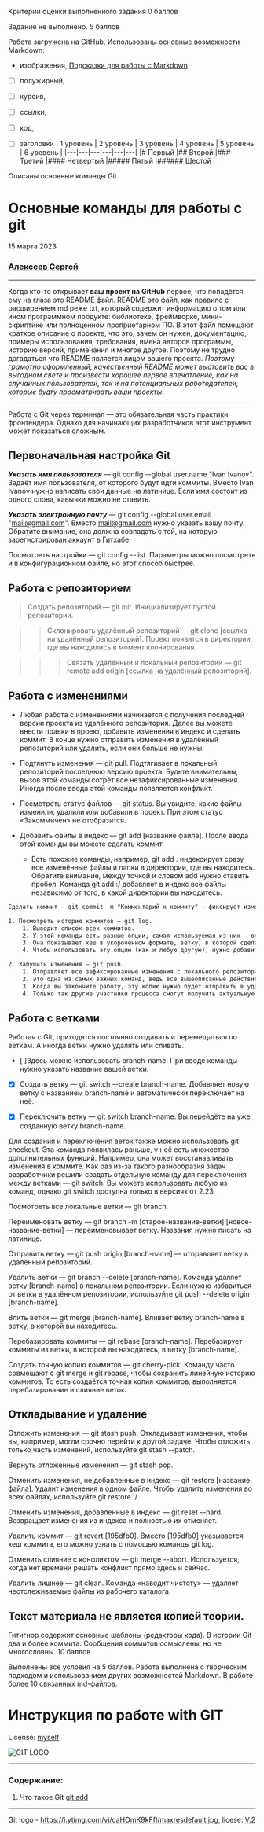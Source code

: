 Критерии оценки выполненного задания
0 баллов

Задание не выполнено.
5 баллов

Работа загружена на GitHub.
Использованы основные возможности Markdown: 
- изображения, 
[Подсказки для работы с Markdown](https://yandex.ru/images/search?text=markdown%20%D1%81%D0%B8%D0%BD%D1%82%D0%B0%D0%BA%D1%81%D0%B8%D1%81%20%D1%88%D0%BF%D0%B0%D1%80%D0%B3%D0%B0%D0%BB%D0%BA%D0%B0&lr=137330&pos=2&img_url=http%3A%2F%2Fs2.studylib.es%2Fstore%2Fdata%2F008825178_1-f39e56009941736933e722fe371a5cd3.png&rpt=simage)
- [ ] полужирный,

- [ ] курсив,

- [ ] ссылки,

- [ ] код,

- [ ] заголовки
| 1 уровень | 2 уровень | 3 уровень | 4 уровень | 5 уровень | 6 уровень |
|---|---|---|---|---|---|
|# Первый |## Второй |### Третий |#### Четвертый |##### Пятый |###### Шестой |

Описаны основные команды Git.

# Основные команды для работы с git
15 марта 2023

### [Алексеев Сергей](https://github.com/ValenHouse/SkillFacktory/tree/master/Modul_3)
___

Когда кто-то открывает **ваш проект на GitHub** первое, что попадётся ему на глаза это README файл. README это файл, как правило с расширением md реже txt, который содержит информацию о том или ином программном продукте: библиотеке, фреймворке, мини-скриптике или полноценном проприетарном ПО. В этот файл помещают краткое описание о проекте, что это, зачем он нужен, документацию, примеры использования, требования,
имена авторов программы, историю версий, примечания и многое другое. Поэтому не трудно догадаться что README является лицом вашего проекта. 
*Поэтому грамотно оформленный, качественный README может выставить вас в выгодном свете и произвести хорошее первое впечатление, как на случайных пользователей, так и на потенциальных работодателей, которые будту просматривать ваши проекты*. 
___

Работа с Git через терминал — это обязательная часть практики фронтендера. Однако для начинающих разработчиков этот инструмент может показаться сложным. 

## Первоначальная настройка Git

***Указать имя пользователя*** — git config --global user.name "Ivan Ivanov". Задаёт имя пользователя, от которого будут идти коммиты. Вместо Ivan Ivanov нужно написать свои данные на латинице. Если имя состоит из одного слова, кавычки можно не ставить.

___Указать электронную почту___ — git config --global user.email "mail@gmail.com". Вместо mail@gmail.com нужно указать вашу почту. Обратите внимание, она должна совпадать с той, на которую зарегистрирован аккаунт в Гитхабе.

Посмотреть настройки — git config --list. Параметры можно посмотреть и в конфигурационном файле, но этот способ быстрее.

## Работа с репозиторием
<!--- Цитаты --->
> Создать репозиторий — git init. Инициализирует пустой репозиторий.

>> Склонировать удалённый репозиторий — git clone [ссылка на удалённый репозиторий]. Проект появится в директории, где вы находились в момент клонирования.

>>> Связать удалённый и локальный репозитории — git remote add origin [ссылка на удалённый репозиторий].

## Работа с изменениями
+ Любая работа с изменениями начинается с получения последней версии проекта из удалённого репозитория. Далее вы можете внести правки в проект, добавить изменения в индекс и сделать коммит. В конце нужно отправить изменения в удалённый репозиторий или удалить, если они больше не нужны.

+ Подтянуть изменения — git pull. Подтягивает в локальный репозиторий последнюю версию проекта. Будьте внимательны, вызов этой команды сотрёт все незафиксированные изменения. Иногда после ввода этой команды появляется конфликт.

+ Посмотреть статус файлов — git status. Вы увидите, какие файлы изменили, удалили или добавили в проект. При этом статус «Закоммичен» не отобразится.

+ Добавить файлы в индекс — git add [название файла]. После ввода этой команды вы можете сделать коммит.

  + Есть похожие команды, например, git add . индексирует сразу все изменённые файлы и папки в директории, где вы находитесь. Обратите внимание, между точкой и словом add нужно ставить пробел. Команда
git add :/ добавляет в индекс все файлы независимо от того, в какой директории вы находитесь.
```HTML
Сделать коммит — git commit -m "Комментарий к коммиту" — фиксирует изменения. До выполнения этой команды локальные изменения никуда не запишутся.

1. Посмотреть историю коммитов — git log. 
    1. Выводит список всех коммитов. 
    2. У этой команды есть разные опции, самая используемая из них — oneline. 
    3. Она показывает хеш в укороченном формате, ветку, в которой сделан коммит, а также текст коммита.
    4. Чтобы использовать эту опцию (как и любую другую), нужно добавить её после команды: git log--oneline.

2. Запушить изменения — git push. 
    1. Отправляет все зафиксированные изменения с локального репозитория в удалённый.
    2. Это одна из самых важных команд, ведь все вышеописанные действия производятся в локальной копии репозитория.
    3. Когда вы закончите работу, эту копию нужно будет отправить в удалённый репозиторий.
    4. Только так другие участники процесса смогут получить актуальную версию.
```

## Работа с ветками
Работая с Git, приходится постоянно создавать и перемещаться по веткам. А иногда ветки нужно удалять или сливать.

- [ ]Здесь можно использовать branch-name. При вводе команды нужно указать название вашей ветки.

- [x] Создать ветку — git switch --create branch-name. Добавляет новую ветку с названием branch-name и автоматически переключает на неё.

- [x] Переключить ветку — git switch branch-name. Вы перейдёте на уже созданную ветку branch-name.

Для создания и переключения веток также можно использовать git checkout. 
Эта команда появилась раньше, у неё есть множество дополнительных функций. Например, она может восстанавливать изменения в коммите. Как раз из-за такого разнообразия задач разработчики решили создать отдельную команду для переключения между ветками — git switch. Вы можете использовать любую из команд, однако git switch доступна только в версиях от 2.23.

Посмотреть все локальные ветки — git branch.

Переименовать ветку — git branch -m [старое-название-ветки] [новое-название-ветки] — переименовывает ветку. Названия нужно писать на латинице.

Отправить ветку — git push origin [branch-name] — отправляет ветку в удалённый репозиторий.

Удалить ветки — git branch --delete [branch-name]. Команда удаляет ветку [branch-name] в локальном репозитории. Если нужно избавиться от ветки в удалённом репозитории, используйте git push --delete origin [branch-name].

Влить ветки — git merge [branch-name]. Вливает ветку branch-name в ветку, в которой вы находитесь.

Перебазировать коммиты — git rebase [branch-name]. Перебазирует коммиты из ветки, в которой вы находитесь, в ветку [branch-name].

Создать точную копию коммитов — git cherry-pick. Команду часто совмещают с git merge и git rebase, чтобы сохранить линейную историю коммитов. То есть создаётся точная копия коммитов, выполняется перебазирование и слияние веток.

## Откладывание и удаление
Отложить изменения — git stash push. Откладывает изменения, чтобы вы, например, могли срочно перейти к другой задаче. Чтобы отложить только часть изменений, используйте git stash --patch.

Вернуть отложенные изменения — git stash pop.

Отменить изменения, не добавленные в индекс — git restore [название файла]. Удалит изменения в одном файле. Чтобы удалить изменения во всех файлах, используйте git restore :/.

Отменить изменения, добавленные в индекс — git reset --hard. Возвращает изменения из индекса и полностью их отменяет.

Удалить коммит — git revert [195dfb0]. Вместо [195dfb0] указывается хеш коммита, его можно узнать с помощью команды git log.

Отменить слияние с конфликтом — git merge --abort. Используется, когда нет времени решать конфликт прямо здесь и сейчас.

Удалить лишнее — git clean. Команда «наводит чистоту» — удаляет неотслеживаемые файлы из рабочего каталога.

## Текст материала не является копией теории.
Гитигнор содержит основные шаблоны (редакторы кода).
В истории Git два и более коммита.
Сообщения коммитов осмыслены, но не многословны.
10 баллов

Выполнены все условия на 5 баллов.
Работа выполнена с творческим подходом и использованием других возможностей Markdown.
В работе более 10 связанных md-файлов.

# Инструкция по работе with GIT

License: [myself](license.md)

![GIT LOGO](./assets/maxresdefault.jpg)

---

### Содержание:
1. Что такое Git
[git add](add.md)

---

Git logo - https://i.ytimg.com/vi/caHOmK9kFfI/maxresdefault.jpg, licese: [V.2](https://creativecommons.org/licenses/by-nc-sa/3.0/)